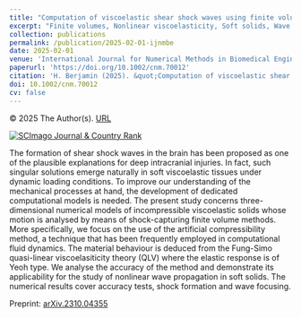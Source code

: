 ```yaml
---
title: "Computation of viscoelastic shear shock waves using finite volume schemes with artificial compressibility"
excerpt: "Finite volumes, Nonlinear viscoelasticity, Soft solids, Wave mechanics, Traumatic brain injury"
collection: publications
permalink: /publication/2025-02-01-ijnmbe
date: 2025-02-01
venue: 'International Journal for Numerical Methods in Biomedical Engineering'
paperurl: 'https://doi.org/10.1002/cnm.70012'
citation: 'H. Berjamin (2025). &quot;Computation of viscoelastic shear shock waves using finite volume schemes with artificial compressibility&quot;, <i>International Journal for Numerical Methods in Biomedical Engineering</i> 41(2), e70012.'
doi: 10.1002/cnm.70012
cv: false
---
```


© 2025 The Author(s). [URL](https://onlinelibrary.wiley.com/doi/10.1002/cnm.70012)

<a href="https://www.scimagojr.com/journalsearch.php?q=19700174683&amp;tip=sid&amp;exact=no" title="SCImago Journal &amp; Country Rank"><img border="0" src="https://www.scimagojr.com/journal_img.php?id=19700174683" alt="SCImago Journal &amp; Country Rank"  /></a>

The formation of shear shock waves in the brain has been proposed as one of the plausible explanations for deep intracranial injuries. In fact, such singular solutions emerge naturally in soft viscoelastic tissues under dynamic loading conditions. To improve our understanding of the mechanical processes at hand, the development of dedicated computational models is needed. The present study concerns three-dimensional numerical models of incompressible viscoelastic solids whose motion is analysed by means of shock-capturing finite volume methods. More specifically, we focus on the use of the artificial compressibility method, a technique that has been frequently employed in computational fluid dynamics. The material behaviour is deduced from the Fung-Simo quasi-linear viscoelasiticity theory (QLV) where the elastic response is of Yeoh type. We analyse the accuracy of the method and demonstrate its applicability for the study of nonlinear wave propagation in soft solids. The numerical results cover accuracy tests, shock formation and wave focusing.

Preprint: [arXiv.2310.04355](https://doi.org/10.48550/arXiv.2310.04355)